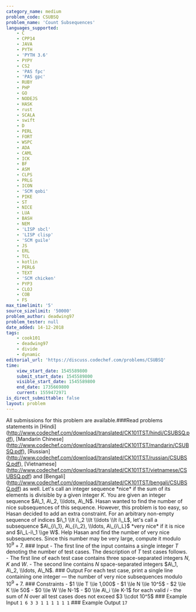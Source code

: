 ```yaml
---
category_name: medium
problem_code: CSUBSQ
problem_name: 'Count Subsequences'
languages_supported:
    - C
    - CPP14
    - JAVA
    - PYTH
    - 'PYTH 3.6'
    - PYPY
    - CS2
    - 'PAS fpc'
    - 'PAS gpc'
    - RUBY
    - PHP
    - GO
    - NODEJS
    - HASK
    - rust
    - SCALA
    - swift
    - D
    - PERL
    - FORT
    - WSPC
    - ADA
    - CAML
    - ICK
    - BF
    - ASM
    - CLPS
    - PRLG
    - ICON
    - 'SCM qobi'
    - PIKE
    - ST
    - NICE
    - LUA
    - BASH
    - NEM
    - 'LISP sbcl'
    - 'LISP clisp'
    - 'SCM guile'
    - JS
    - ERL
    - TCL
    - kotlin
    - PERL6
    - TEXT
    - 'SCM chicken'
    - PYP3
    - CLOJ
    - COB
    - FS
max_timelimit: '5'
source_sizelimit: '50000'
problem_author: deadwing97
problem_tester: null
date_added: 14-12-2018
tags:
    - cook101
    - deadwing97
    - divide
    - dynamic
editorial_url: 'https://discuss.codechef.com/problems/CSUBSQ'
time:
    view_start_date: 1545589800
    submit_start_date: 1545589800
    visible_start_date: 1545589800
    end_date: 1735669800
    current: 1559472971
is_direct_submittable: false
layout: problem
---
```

All submissions for this problem are available.\###Read problems statements in \[Hindi\](http://www.codechef.com/download/translated/CK101TST/hindi/CSUBSQ.pdf), \[Mandarin Chinese\](http://www.codechef.com/download/translated/CK101TST/mandarin/CSUBSQ.pdf), \[Russian\](http://www.codechef.com/download/translated/CK101TST/russian/CSUBSQ.pdf), \[Vietnamese\](http://www.codechef.com/download/translated/CK101TST/vietnamese/CSUBSQ.pdf) and \[Bengali\](http://www.codechef.com/download/translated/CK101TST/bengali/CSUBSQ.pdf) as well. Let's call an integer sequence \*nice\* if the sum of its elements is divisible by a given integer $K$. You are given an integer sequence $A\_1, A\_2, \\ldots, A\_N$. Hasan wanted to find the number of nice subsequences of this sequence. However, this problem is too easy, so Hasan decided to add an extra constraint. For an arbitrary non-empty sequence of indices $i\_1 \\lt i\_2 \\lt \\ldots \\lt i\_L$, let's call a subsequence $A\_{i\_1}, A\_{i\_2}, \\ldots, A\_{i\_L}$ \*very nice\* if it is nice and $i\_L-i\_1 \\ge W$. Help Hasan and find the number of very nice subsequences. Since this number may be very large, compute it modulo $10^9+7$. ### Input - The first line of the input contains a single integer $T$ denoting the number of test cases. The description of $T$ test cases follows. - The first line of each test case contains three space-separated integers $N$, $K$ and $W$. - The second line contains $N$ space-separated integers $A\_1, A\_2, \\ldots, A\_N$. ### Output For each test case, print a single line containing one integer — the number of very nice subsequences modulo $10^9+7$. ### Constraints - $1 \\le T \\le 1,000$ - $1 \\le N \\le 10^5$ - $2 \\le K \\le 50$ - $0 \\le W \\le N-1$ - $0 \\le A\_i \\le K-1$ for each valid $i$ - the sum of $N$ over all test cases does not exceed $3 \\cdot 10^5$ ### Example Input ``` 1 6 3 3 1 1 1 1 1 1 ``` ### Example Output ``` 17 ```
